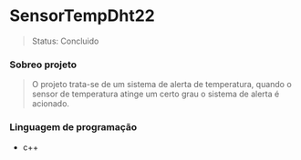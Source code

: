 <h1>SensorTempDht22</h1>

>Status: Concluido

### Sobreo projeto

> O projeto trata-se de um sistema de alerta de temperatura,
 quando o sensor de temperatura atinge um certo grau 
 o sistema de alerta é acionado.
 
 ### Linguagem de programação
 
 - c++
